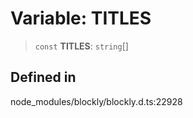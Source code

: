 # Variable: TITLES

> `const` **TITLES**: `string`[]

## Defined in

node_modules/blockly/blockly.d.ts:22928
